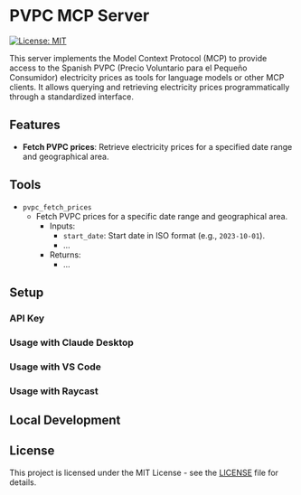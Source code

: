 # PVPC MCP Server

[![License: MIT](https://img.shields.io/badge/License-MIT-yellow.svg)](https://opensource.org/licenses/MIT)

This server implements the Model Context Protocol (MCP) to provide access to the Spanish PVPC (Precio Voluntario para el Pequeño Consumidor) electricity prices as tools for language models or other MCP clients. It allows querying and retrieving electricity prices programmatically through a standardized interface.

## Features

- **Fetch PVPC prices**: Retrieve electricity prices for a specified date range and geographical area.

## Tools

- `pvpc_fetch_prices`
    - Fetch PVPC prices for a specific date range and geographical area.
        - Inputs:
            - `start_date`: Start date in ISO format (e.g., `2023-10-01`).
            - ...
        - Returns:
            - ...

## Setup

### API Key

### Usage with Claude Desktop

### Usage with VS Code

### Usage with Raycast

## Local Development

## License

This project is licensed under the MIT License - see the [LICENSE](LICENSE) file for details.
